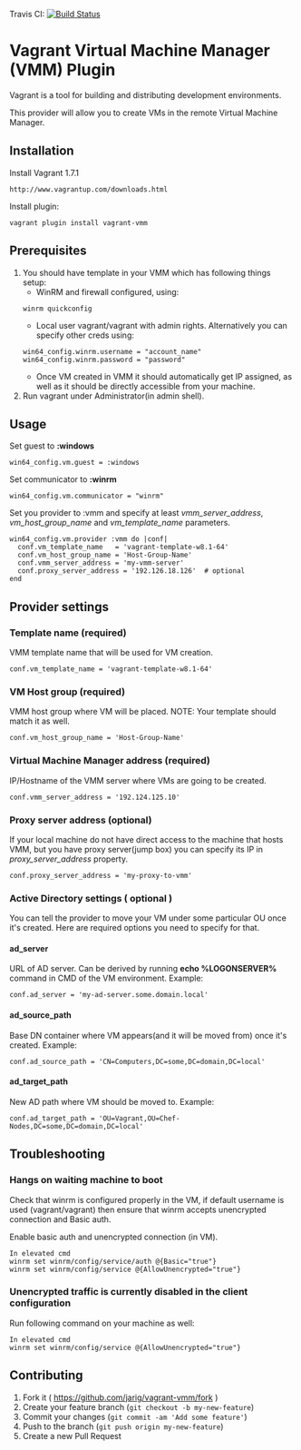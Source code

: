 Travis CI: [![Build Status](https://travis-ci.org/jarig/vagrant-vmm.svg?branch=master)](https://travis-ci.org/jarig/vagrant-vmm)

# Vagrant Virtual Machine Manager (VMM) Plugin

Vagrant is a tool for building and distributing development environments.

This provider will allow you to create VMs in the remote Virtual Machine Manager.

## Installation

Install Vagrant 1.7.1
```
http://www.vagrantup.com/downloads.html
```

Install plugin:
```
vagrant plugin install vagrant-vmm
```

## Prerequisites

1. You should have template in your VMM which has following things setup:
   - WinRM and firewall configured, using:
   ```
   winrm quickconfig
   ```
   - Local user vagrant/vagrant with admin rights.
   Alternatively you can specify other creds using:
   ```
   win64_config.winrm.username = "account_name"
   win64_config.winrm.password = "password"
   ```
   - Once VM created in VMM it should automatically get IP assigned, as well as it should be directly accessible from your machine.
2. Run vagrant under Administrator(in admin shell).



## Usage

Set guest to **:windows**
```
win64_config.vm.guest = :windows
```

Set communicator to **:winrm**
```
win64_config.vm.communicator = "winrm"
```

Set you provider to :vmm and specify at least *vmm_server_address*, *vm_host_group_name* and *vm_template_name* parameters.
```
win64_config.vm.provider :vmm do |conf|
  conf.vm_template_name   = 'vagrant-template-w8.1-64'
  conf.vm_host_group_name = 'Host-Group-Name'
  conf.vmm_server_address = 'my-vmm-server'
  conf.proxy_server_address = '192.126.18.126'  # optional
end
```

## Provider settings

### Template name (required)

VMM template name that will be used for VM creation.

```
conf.vm_template_name = 'vagrant-template-w8.1-64'
```

### VM Host group (required)

VMM host group where VM will be placed.
NOTE: Your template should match it as well.

```
conf.vm_host_group_name = 'Host-Group-Name'
```

### Virtual Machine Manager address (required)

IP/Hostname of the VMM server where VMs are going to be created.
```
conf.vmm_server_address = '192.124.125.10'
```

### Proxy server address (optional)

If your local machine do not have direct access to the machine that hosts VMM, but you have proxy server(jump box) you can specify its IP in *proxy_server_address* property.

```
conf.proxy_server_address = 'my-proxy-to-vmm'
```

### Active Directory settings ( optional )

You can tell the provider to move your VM under some particular OU once it's created.
Here are required options you need to specify for that.

#### ad_server

URL of AD server. Can be derived by running **echo %LOGONSERVER%** command in CMD of the VM environment.
Example:
```
conf.ad_server = 'my-ad-server.some.domain.local'
```

#### ad_source_path

Base DN container where VM appears(and it will be moved from) once it's created.
Example:
```
conf.ad_source_path = 'CN=Computers,DC=some,DC=domain,DC=local'
```

#### ad_target_path

New AD path where VM should be moved to.
Example:
```
conf.ad_target_path = 'OU=Vagrant,OU=Chef-Nodes,DC=some,DC=domain,DC=local'
```

## Troubleshooting

### Hangs on waiting machine to boot

Check that winrm is configured properly in the VM, if default username is used (vagrant/vagrant) then ensure that winrm accepts unencrypted connection and Basic auth.

Enable basic auth and unencrypted connection (in VM).
```
In elevated cmd
winrm set winrm/config/service/auth @{Basic="true"}
winrm set winrm/config/service @{AllowUnencrypted="true"}
```

### Unencrypted traffic is currently disabled in the client configuration

Run following command on your machine as well:
```
In elevated cmd
winrm set winrm/config/service @{AllowUnencrypted="true"}
```

## Contributing

1. Fork it ( https://github.com/jarig/vagrant-vmm/fork )
2. Create your feature branch (`git checkout -b my-new-feature`)
3. Commit your changes (`git commit -am 'Add some feature'`)
4. Push to the branch (`git push origin my-new-feature`)
5. Create a new Pull Request

